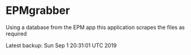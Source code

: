 # EPMgrabber
Using a database from the EPM app this application scrapes the files as required


Latest backup: Sun Sep 1 20:31:01 UTC 2019
